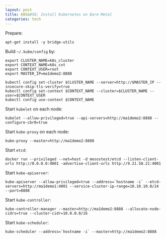 ```yaml
---
layout: post
title: K8S&#58; Install Kubernetes on Bare-Metal
categories: tech
---
```


Prepare:

    apt-get install -y bridge-utils

Build `~/.kube/config` by:

    export CLUSTER_NAME=k8s_cluster
    export CONTEXT_NAME=k8s_cxt
    export CONTEXT_USER=root
    export MASTER_IP=ma1demo2:8888

    kubectl config set-cluster $CLUSTER_NAME --server=http://$MASTER_IP --insecure-skip-tls-verify=true
    kubectl config set-context $CONTEXT_NAME --cluster=$CLUSTER_NAME --user=$CONTEXT_USER
    kubectl config use-context $CONTEXT_NAME

Start `kubelet` on each node:

    kubelet --allow-privileged=true --api-servers=http://ma1demo2:8888 --configure-cbr0=true

Start `kube-proxy` on each node:

    kube-proxy --master=http://ma1demo2:8888

Start `etcd`:

    docker run --privileged --net=host -d mesostest/etcd --listen-client-urls http://0.0.0.0:4001 -advertise-client-urls http://9.21.58.21:4001

Start `kube-apiserver`:

    kube-apiserver --allow-privileged=true --address=`hostname -i` --etcd-servers=http://ma1demo1:4001 --service-cluster-ip-range=10.10.10.0/24 --port=8888 

Start `kube-controller`:
 
    kube-controller-manager --master=http://ma1demo2:8888 --allocate-node-cidrs=true --cluster-cidr=10.0.0.0/16

Start `kube-scheduler`:

    kube-scheduler --address=`hostname -i` --master=http://ma1demo2:8888
